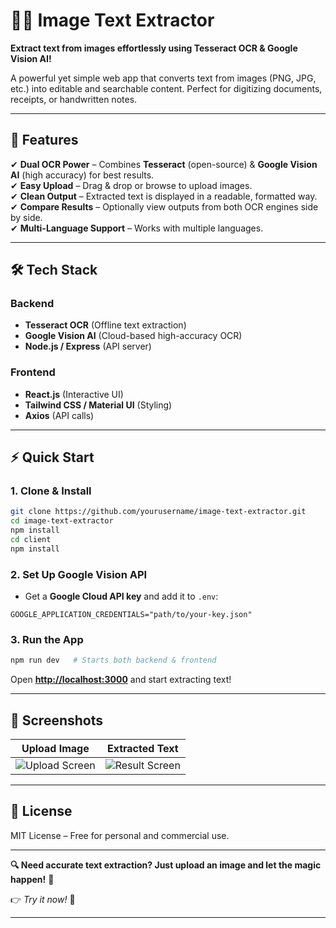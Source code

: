 # 📸✨ **Image Text Extractor**  

**Extract text from images effortlessly using Tesseract OCR & Google Vision AI!**  

A powerful yet simple web app that converts text from images (PNG, JPG, etc.) into editable and searchable content. Perfect for digitizing documents, receipts, or handwritten notes.  

---

## 🚀 **Features**  

✔ **Dual OCR Power** – Combines **Tesseract** (open-source) & **Google Vision AI** (high accuracy) for best results.  
✔ **Easy Upload** – Drag & drop or browse to upload images.  
✔ **Clean Output** – Extracted text is displayed in a readable, formatted way.  
✔ **Compare Results** – Optionally view outputs from both OCR engines side by side.  
✔ **Multi-Language Support** – Works with multiple languages.  

---

## 🛠 **Tech Stack**  

### **Backend**  
- **Tesseract OCR** (Offline text extraction)  
- **Google Vision AI** (Cloud-based high-accuracy OCR)  
- **Node.js / Express** (API server)  

### **Frontend**  
- **React.js** (Interactive UI)  
- **Tailwind CSS / Material UI** (Styling)  
- **Axios** (API calls)  

---

## ⚡ **Quick Start**  

### **1. Clone & Install**  
```bash
git clone https://github.com/yourusername/image-text-extractor.git  
cd image-text-extractor  
npm install  
cd client  
npm install  
```

### **2. Set Up Google Vision API**  
- Get a **Google Cloud API key** and add it to `.env`:  
```env
GOOGLE_APPLICATION_CREDENTIALS="path/to/your-key.json"
```

### **3. Run the App**  
```bash
npm run dev   # Starts both backend & frontend
```
Open **[http://localhost:3000](http://localhost:3000)** and start extracting text!  

---

## 📸 **Screenshots**  

| Upload Image | Extracted Text |
|-------------|----------------|
| ![Upload Screen](https://via.placeholder.com/400x200?text=Upload+Image) | ![Result Screen](https://via.placeholder.com/400x200?text=Extracted+Text) |

---

## 📜 **License**  
MIT License – Free for personal and commercial use.  

---

**🔍 Need accurate text extraction? Just upload an image and let the magic happen!** 🎉  

👉 *Try it now!* 🚀  

--- 

